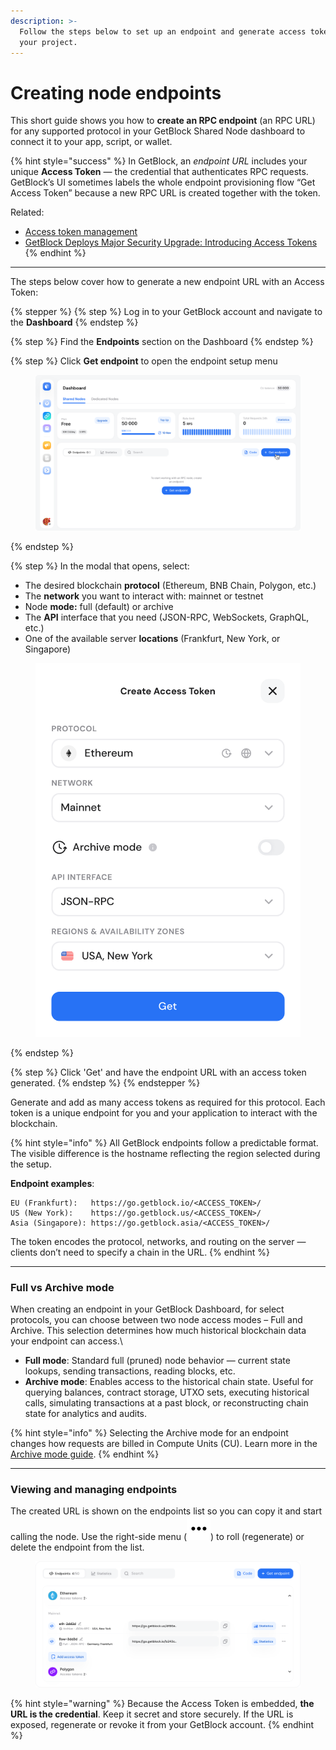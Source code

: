 ```yaml
---
description: >-
  Follow the steps below to set up an endpoint and generate access tokens for
  your project.
---
```


# Creating node endpoints

This short guide shows you how to **create an RPC endpoint** (an RPC URL) for any supported protocol in your GetBlock Shared Node dashboard to connect it to your app, script, or wallet.&#x20;

{% hint style="success" %}
In GetBlock, an _endpoint URL_ includes your unique **Access Token** — the credential that authenticates RPC requests. GetBlock’s UI sometimes labels the whole endpoint provisioning flow “Get Access Token” because a new RPC URL is created together with the token.&#x20;

Related:

* [Access token management ](../../getting-started/authentication-with-access-tokens.md)
* [GetBlock Deploys Major Security Upgrade: Introducing Access Tokens](https://getblock.io/blog/getblock-deploys-major-security-upgrade-introducing-access-tokens/)
{% endhint %}

***

The steps below cover how to generate a new endpoint URL with an Access Token:

{% stepper %}
{% step %}
Log in to your GetBlock account and navigate to the **Dashboard**
{% endstep %}

{% step %}
Find the **Endpoints** section on the Dashboard
{% endstep %}

{% step %}
Click **Get endpoint** to open the endpoint setup menu

<figure><img src="../../.gitbook/assets/Endpoint_setup_Oct &#x27;25.png" alt="GetBlock RPC endpoint setup interface"><figcaption></figcaption></figure>
{% endstep %}

{% step %}
In the modal that opens, select:

* The desired blockchain **protocol** (Ethereum, BNB Chain, Polygon, etc.)
* The **network** you want to interact with: mainnet or testnet
* Node **mode:** full (default) or archive
* The **API** interface that you need (JSON-RPC, WebSockets, GraphQL, etc.)
* One of the available server **locations** (Frankfurt, New York, or Singapore)&#x20;

<figure><img src="../../.gitbook/assets/Create_access_token_modal.svg" alt="How to create a node endpoint for blockchain API access"><figcaption></figcaption></figure>
{% endstep %}

{% step %}
Click 'Get' and have the endpoint URL with an access token generated.
{% endstep %}
{% endstepper %}

Generate and add as many access tokens as required for this protocol. Each token is a unique endpoint for you and your application to interact with the blockchain.

{% hint style="info" %}
All GetBlock endpoints follow a predictable format. The visible difference is the hostname reflecting the region selected during the setup.&#x20;

**Endpoint examples**:

```markup
EU (Frankfurt):   https://go.getblock.io/<ACCESS_TOKEN>/
US (New York):    https://go.getblock.us/<ACCESS_TOKEN>/
Asia (Singapore): https://go.getblock.asia/<ACCESS_TOKEN>/
```

The token encodes the protocol, networks, and routing on the server — clients don’t need to specify a chain in the URL.
{% endhint %}

***

### Full vs Archive mode

When creating an endpoint in your GetBlock Dashboard, for select protocols, you can choose between two node access modes – Full and Archive. This selection determines how much historical blockchain data your endpoint can access.\


* **Full mode**: Standard full (pruned) node behavior — current state lookups, sending transactions, reading blocks, etc.
* **Archive mode**: Enables access to the historical chain state. Useful for querying balances, contract storage, UTXO sets, executing historical calls, simulating transactions at a past block, or reconstructing chain state for analytics and audits.&#x20;

{% hint style="info" %}
Selecting the Archive mode for an endpoint changes how requests are billed in Compute Units (CU). Learn more in the [Archive mode guide](enabling-archive-mode.md).
{% endhint %}

***

### Viewing and managing endpoints

The created URL is shown on the endpoints list so you can copy it and start calling the node. Use the right-side menu (![](../../.gitbook/assets/dots-horizontal.svg)) to roll (regenerate) or delete the endpoint from the list. &#x20;

<figure><img src="../../.gitbook/assets/Endpoints_list (Oct &#x27;25).svg" alt="Blockchain RPC nodes list within the GetBlock account"><figcaption></figcaption></figure>

{% hint style="warning" %}
Because the Access Token is embedded, **the URL is the credential**. Keep it secret and store securely. If the URL is exposed, regenerate or revoke it from your GetBlock account.
{% endhint %}
